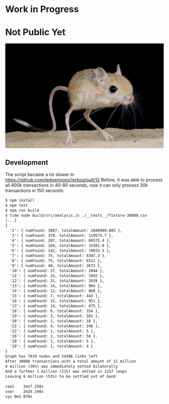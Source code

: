 # Work in Progress
# Not Public Yet

![jerboa](./jerboa.jpg)

## Development
The script became a lot slower in https://github.com/ledgerloops/jerboa/pull/12
Before, it was able to process all 400k transactions in 40-80 seconds,
now it can only process 30k transactions in 150 seconds:

```
$ npm install
$ npm test
$ npm run build
$ time node build/src/analysis.js ./__tests__/fixture-30000.csv 
[...]
{
  '2': { numFound: 3087, totalAmount: 2040909.805 },
  '3': { numFound: 378, totalAmount: 119575.7 },
  '4': { numFound: 207, totalAmount: 69575.4 },
  '5': { numFound: 169, totalAmount: 31501.8 },
  '6': { numFound: 142, totalAmount: 19833.5 },
  '7': { numFound: 75, totalAmount: 8307.3 },
  '8': { numFound: 75, totalAmount: 6521 },
  '9': { numFound: 40, totalAmount: 2672 },
  '10': { numFound: 37, totalAmount: 2044 },
  '11': { numFound: 22, totalAmount: 1692 },
  '12': { numFound: 31, totalAmount: 2639 },
  '13': { numFound: 14, totalAmount: 966 },
  '14': { numFound: 12, totalAmount: 860 },
  '15': { numFound: 7, totalAmount: 443 },
  '16': { numFound: 15, totalAmount: 951 },
  '17': { numFound: 14, totalAmount: 475 },
  '18': { numFound: 6, totalAmount: 354 },
  '19': { numFound: 3, totalAmount: 101 },
  '20': { numFound: 1, totalAmount: 10 },
  '21': { numFound: 4, totalAmount: 246 },
  '22': { numFound: 1, totalAmount: 5 },
  '26': { numFound: 2, totalAmount: 56 },
  '28': { numFound: 1, totalAmount: 5 },
  '29': { numFound: 1, totalAmount: 4 }
}
Graph has 7019 nodes and 24306 links left
After 30000 transactions with a total amount of 11 million
4 million (36%) was immediately netted bilaterally
And a further 1 million (11%) was netted in 1257 loops
Leaving 6 million (53%) to be settled out of band

real	2m27.350s
user	2m26.248s
sys	0m1.078s
```
